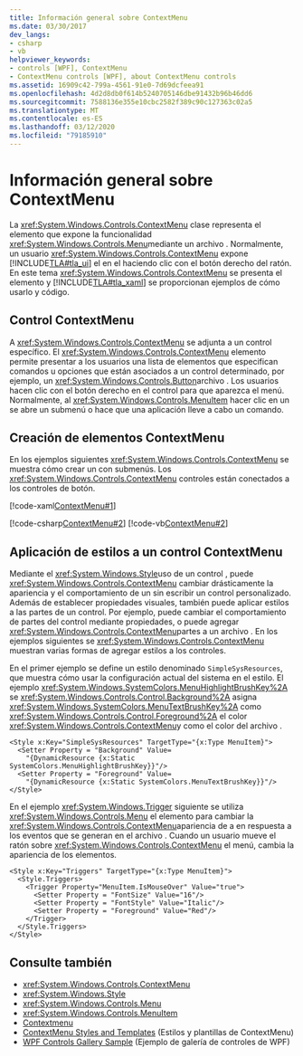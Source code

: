 ```yaml
---
title: Información general sobre ContextMenu
ms.date: 03/30/2017
dev_langs:
- csharp
- vb
helpviewer_keywords:
- controls [WPF], ContextMenu
- ContextMenu controls [WPF], about ContextMenu controls
ms.assetid: 16909c42-799a-4561-91e0-7d69dcfeea91
ms.openlocfilehash: 4d2d8db0f614b5240705146dbe91432b96b46dd6
ms.sourcegitcommit: 7588136e355e10cbc2582f389c90c127363c02a5
ms.translationtype: MT
ms.contentlocale: es-ES
ms.lasthandoff: 03/12/2020
ms.locfileid: "79185910"
---
```

# <a name="contextmenu-overview"></a>Información general sobre ContextMenu
La <xref:System.Windows.Controls.ContextMenu> clase representa el elemento que expone la funcionalidad <xref:System.Windows.Controls.Menu>mediante un archivo . Normalmente, un usuario <xref:System.Windows.Controls.ContextMenu> expone [!INCLUDE[TLA#tla_ui](../../../../includes/tlasharptla-ui-md.md)] el en el haciendo clic con el botón derecho del ratón. En este tema <xref:System.Windows.Controls.ContextMenu> se presenta el elemento y [!INCLUDE[TLA#tla_xaml](../../../../includes/tlasharptla-xaml-md.md)] se proporcionan ejemplos de cómo usarlo y código.  

<a name="contextmenu_control"></a>
## <a name="contextmenu-control"></a>Control ContextMenu  
 A <xref:System.Windows.Controls.ContextMenu> se adjunta a un control específico. El <xref:System.Windows.Controls.ContextMenu> elemento permite presentar a los usuarios una lista de elementos que especifican comandos u opciones que están asociados a un control determinado, por ejemplo, un <xref:System.Windows.Controls.Button>archivo . Los usuarios hacen clic con el botón derecho en el control para que aparezca el menú. Normalmente, al <xref:System.Windows.Controls.MenuItem> hacer clic en un se abre un submenú o hace que una aplicación lleve a cabo un comando.  
  
<a name="creating_contextmenus"></a>
## <a name="creating-contextmenus"></a>Creación de elementos ContextMenu  
 En los ejemplos siguientes <xref:System.Windows.Controls.ContextMenu> se muestra cómo crear un con submenús. Los <xref:System.Windows.Controls.ContextMenu> controles están conectados a los controles de botón.  
  
 [!code-xaml[ContextMenu#1](~/samples/snippets/csharp/VS_Snippets_Wpf/ContextMenu/CSharp/Pane1.xaml#1)]  
  
 [!code-csharp[ContextMenu#2](~/samples/snippets/csharp/VS_Snippets_Wpf/ContextMenu/CSharp/Pane1.xaml.cs#2)]
 [!code-vb[ContextMenu#2](~/samples/snippets/visualbasic/VS_Snippets_Wpf/ContextMenu/VisualBasic/Pane1.xaml.vb#2)]  
  
<a name="applying_styles_to_contextmenu"></a>
## <a name="applying-styles-to-a-contextmenu"></a>Aplicación de estilos a un control ContextMenu  
 Mediante el <xref:System.Windows.Style>uso de un control , puede <xref:System.Windows.Controls.ContextMenu> cambiar drásticamente la apariencia y el comportamiento de un sin escribir un control personalizado. Además de establecer propiedades visuales, también puede aplicar estilos a las partes de un control. Por ejemplo, puede cambiar el comportamiento de partes del control mediante propiedades, o puede agregar <xref:System.Windows.Controls.ContextMenu>partes a un archivo . En los ejemplos siguientes se <xref:System.Windows.Controls.ContextMenu> muestran varias formas de agregar estilos a los controles.  
  
 En el primer ejemplo se define un estilo denominado `SimpleSysResources`, que muestra cómo usar la configuración actual del sistema en el estilo. El ejemplo <xref:System.Windows.SystemColors.MenuHighlightBrushKey%2A> se <xref:System.Windows.Controls.Control.Background%2A> asigna <xref:System.Windows.SystemColors.MenuTextBrushKey%2A> como <xref:System.Windows.Controls.Control.Foreground%2A> el color <xref:System.Windows.Controls.ContextMenu>y como el color del archivo .  
  
```xaml  
<Style x:Key="SimpleSysResources" TargetType="{x:Type MenuItem}">  
  <Setter Property = "Background" Value=
    "{DynamicResource {x:Static SystemColors.MenuHighlightBrushKey}}"/>  
  <Setter Property = "Foreground" Value=
    "{DynamicResource {x:Static SystemColors.MenuTextBrushKey}}"/>  
</Style>  
```  
  
 En el ejemplo <xref:System.Windows.Trigger> siguiente se utiliza <xref:System.Windows.Controls.Menu> el elemento para cambiar la <xref:System.Windows.Controls.ContextMenu>apariencia de a en respuesta a los eventos que se generan en el archivo . Cuando un usuario mueve el ratón sobre <xref:System.Windows.Controls.ContextMenu> el menú, cambia la apariencia de los elementos.  
  
```xaml  
<Style x:Key="Triggers" TargetType="{x:Type MenuItem}">  
  <Style.Triggers>  
    <Trigger Property="MenuItem.IsMouseOver" Value="true">  
      <Setter Property = "FontSize" Value="16"/>  
      <Setter Property = "FontStyle" Value="Italic"/>  
      <Setter Property = "Foreground" Value="Red"/>  
    </Trigger>  
  </Style.Triggers>  
</Style>  
```  
  
## <a name="see-also"></a>Consulte también

- <xref:System.Windows.Controls.ContextMenu>
- <xref:System.Windows.Style>
- <xref:System.Windows.Controls.Menu>
- <xref:System.Windows.Controls.MenuItem>
- [Contextmenu](contextmenu.md)
- [ContextMenu Styles and Templates](contextmenu-styles-and-templates.md) (Estilos y plantillas de ContextMenu)
- [WPF Controls Gallery Sample](https://github.com/Microsoft/WPF-Samples/tree/master/Getting%20Started/ControlsAndLayout) (Ejemplo de galería de controles de WPF)

